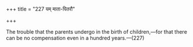 +++
title = "227 यम् माता-पितरौ"

+++

The trouble that the parents undergo in the birth of children,—for that there can be no compensation even in a hundred years.—(227)